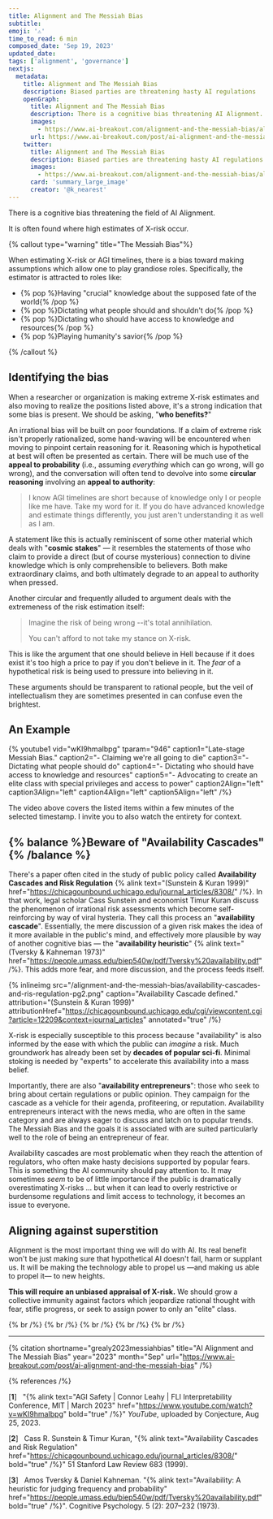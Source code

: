 ```yaml
---
title: Alignment and The Messiah Bias
subtitle:
emoji: '⚠️'
time_to_read: 6 min
composed_date: 'Sep 19, 2023'
updated_date:
tags: ['alignment', 'governance']
nextjs:
  metadata:
    title: Alignment and The Messiah Bias
    description: Biased parties are threatening hasty AI regulations
    openGraph:
      title: Alignment and The Messiah Bias
      description: There is a cognitive bias threatening AI Alignment.
      images:
        - https://www.ai-breakout.com/alignment-and-the-messiah-bias/alignment-and-the-messiah-bias.png
      url: https://www.ai-breakout.com/post/ai-alignment-and-the-messiah-bias
    twitter:
      title: Alignment and The Messiah Bias
      description: Biased parties are threatening hasty AI regulations
      images:
        - https://www.ai-breakout.com/alignment-and-the-messiah-bias/alignment-and-the-messiah-bias.png
      card: 'summary_large_image'
      creator: '@k_nearest'
---
```


<!-- ## Biased Risk Estimations -->

There is a cognitive bias threatening the field of AI Alignment.

<!-- It is recognizable often by the **high estimations of X-risk** it produces. -->

It is often found where high estimates of X-risk occur.

<!-- It's caused by an attraction toward emotionally gratifying self-images: -->

<!-- It's caused by an attraction toward gratifying roles: -->

{% callout type="warning" title="The Messiah Bias"%}

When estimating X-risk or AGI timelines, there is a bias toward making assumptions which allow one to play grandiose roles. Specifically, the estimator is attracted to roles like:

- {% pop %}Having "crucial" knowledge about the supposed fate of the world{% /pop %}
- {% pop %}Dictating what people should and shouldn't do{% /pop %}
- {% pop %}Dictating who should have access to knowledge and resources{% /pop %}
- {% pop %}Playing humanity's savior{% /pop %}

{% /callout %}

## Identifying the bias

When a researcher or organization is making extreme X-risk estimates and also moving to realize the positions listed above, it's a strong indication that some bias is present. We should be asking, "**who benefits?**"

An irrational bias will be built on poor foundations. If a claim of extreme risk isn't properly rationalized, some hand-waving will be encountered when moving to pinpoint certain reasoning for it. Reasoning which is hypothetical at best will often be presented as certain. There will be much use of the **appeal to probability** (i.e., assuming _everything_ which can go wrong, will go wrong), and the conversation will often tend to devolve into some **circular reasoning** involving an **appeal to authority**:

> I know AGI timelines are short because of knowledge only I or people like me have. Take my word for it.
> If you do have advanced knowledge and estimate things differently, you just aren't understanding it as well as I am.

A statement like this is actually reminiscent of some other material which deals with "**cosmic stakes**" &#8212; it resembles the statements of those who claim to provide a direct (but of course mysterious) connection to divine knowledge which is only comprehensible to believers. Both make extraordinary claims, and both ultimately degrade to an appeal to authority when pressed.

Another circular and frequently alluded to argument deals with the extremeness of the risk estimation itself:

> Imagine the risk of being wrong --it's total annihilation.
>
> You can't afford to not take my stance on X-risk.

This is like the argument that one should believe in Hell because if it does exist it's too high a price to pay if you don't believe in it. The _fear_ of a hypothetical risk is being used to pressure into believing in it.

These arguments should be transparent to rational people, but the veil of intellectualism they are sometimes presented in can confuse even the brightest.

## An Example

{% youtube1 vid="wKI9hmaIbpg" tparam="946"
caption1="Late-stage Messiah Bias."
caption2="- Claiming we're all going to die"
caption3="- Dictating what people should do"
caption4="- Dictating who should have access to knowledge and resources"
caption5="- Advocating to create an elite class with special privileges and access to power"
caption2Align="left"
caption3Align="left"
caption4Align="left"
caption5Align="left"
/%}

The video above covers the listed items within a few minutes of the selected timestamp. I invite you to also watch the entirety for context.

## {% balance %}Beware of "Availability Cascades" {% /balance %}

There's a paper often cited in the study of public policy called **Availability Cascades and Risk Regulation** {% alink text="(Sunstein & Kuran 1999)" href="https://chicagounbound.uchicago.edu/journal_articles/8308/" /%}. In that work, legal scholar Cass Sunstein and economist Timur Kuran discuss the phenomenon of irrational risk assessments which become self-reinforcing by way of viral hysteria. They call this process an "**availability cascade**". Essentially, the mere discussion of a given risk makes the idea of it more available in the public's mind, and effectively more plausible by way of another cognitive bias &#8212; the "**availability heuristic**" {% alink text="(Tversky & Kahneman 1973)" href="https://people.umass.edu/biep540w/pdf/Tversky%20availability.pdf" /%}. This adds more fear, and more discussion, and the process feeds itself.

{% inlineimg src="/alignment-and-the-messiah-bias/availability-cascades-and-ris-regulation-pg2.png" caption="Availability Cascade defined." attribution="(Sunstein & Kuran 1999)" attributionHref="https://chicagounbound.uchicago.edu/cgi/viewcontent.cgi?article=12209&context=journal_articles" annotated="true" /%}

X-risk is especially susceptible to this process because "availability" is also informed by the ease with which the public can _imagine_ a risk. Much groundwork has already been set by **decades of popular sci-fi**. Minimal stoking is needed by "experts" to accelerate this availability into a mass belief.

Importantly, there are also "**availability entrepreneurs**": those who seek to bring about certain regulations or public opinion. They campaign for the cascade as a vehicle for their agenda, profiteering, or reputation. Availability entrepreneurs interact with the news media, who are often in the same category and are always eager to discuss and latch on to popular trends. The Messiah Bias and the goals it is associated with are suited particularly well to the role of being an entrepreneur of fear.

Availability cascades are most problematic when they reach the attention of regulators, who often make hasty decisions supported by popular fears. This is something the AI community should pay attention to. It may sometimes _seem_ to be of little importance if the public is dramatically overestimating X-risks ... but when it can lead to overly restrictive or burdensome regulations and limit access to technology, it becomes an issue to everyone.

## Aligning against superstition

Alignment is the most important thing we will do with AI. Its real benefit won't be just making sure that hypothetical AI doesn't fail, harm or supplant us. It will be making the technology able to propel us &#8212;and making us able to propel it&#8212; to new heights.

**This will require an unbiased appraisal of X-risk.** We should grow a collective immunity against factors which jeopardize rational thought with fear, stifle progress, or seek to assign power to only an "elite" class.

{% br /%}
{% br /%}
{% br /%}
{% br /%}
{% br /%}

---

{% citation
shortname="grealy2023messiahbias"
title="AI Alignment and The Messiah Bias"
year="2023"
month="Sep"
url="https://www.ai-breakout.com/post/ai-alignment-and-the-messiah-bias"
/%}

{% references /%}

[**1**] &nbsp; "{% alink text="AGI Safety | Connor Leahy | FLI Interpretability Conference, MIT | March 2023" href="https://www.youtube.com/watch?v=wKI9hmaIbpg" bold="true" /%}" _YouTube_, uploaded by Conjecture, Aug 25, 2023.

[**2**] &nbsp; Cass R. Sunstein & Timur Kuran, "{% alink text="Availability Cascades and Risk Regulation" href="https://chicagounbound.uchicago.edu/journal_articles/8308/" bold="true" /%}" 51 Stanford Law Review 683 (1999).

[**3**] &nbsp; Amos Tversky & Daniel Kahneman. "{% alink text="Availability: A heuristic for judging frequency and probability" href="https://people.umass.edu/biep540w/pdf/Tversky%20availability.pdf" bold="true" /%}". Cognitive Psychology. 5 (2): 207–232 (1973).
